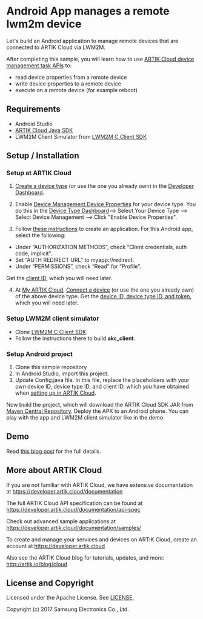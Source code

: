 # Android App manages a remote lwm2m device

Let's build an Android application to manage remote devices that are connected to ARTIK Cloud via LWM2M.

After completing this sample, you will learn how to use [ARTIK Cloud device management task APIs](https://developer.artik.cloud/documentation/device-management/device-management-tasks.html) to:
- read device properties from a remote device 
- write device properties to a remote device
- execute on a remote device (for example reboot)

## Requirements
- Android Studio
- [ARTIK Cloud Java SDK](https://github.com/artikcloud/artikcloud-java)
- LWM2M Client Simulator from [LWM2M C Client SDK](https://github.com/artikcloud/artikcloud-lwm2m-c)

## Setup / Installation

### Setup at ARTIK Cloud

 1. [Create a device type](https://developer.artik.cloud/documentation/tools/web-tools.html#creating-a-device-type) (or use the one you already own) in the [Developer Dashboard](https://developer.artik.cloud/).   

 2. Enable [Device Management Device Properties](https://developer.artik.cloud/documentation/device-management/manage-devices-using-lwm2m.html#enable-device-properties) for your device type. You do this in the [Device Type Dashboard](https://developer.artik.cloud/dashboard/devicetypes)—> Select Your Device Type —> Select Device Management —> Click "Enable Device Properties".

 3. Follow [these instructions](https://developer.artik.cloud/documentation/tools/web-tools.html#creating-an-application) to create an application. For this Android app, select the following:
  - Under “AUTHORIZATION METHODS”, check “Client credentials, auth code, implicit”.
  - Set “AUTH REDIRECT URL” to myapp://redirect.
  - Under “PERMISSIONS”, check “Read” for “Profile”.
 
 Get the [client ID](https://developer.artik.cloud/documentation/tools/web-tools.html#how-to-find-your-application-id), which you will need later.

 4. At [My ARTIK Cloud](https://my.artik.cloud/), [Connect a device](https://developer.artik.cloud/documentation/tools/web-tools.html#connecting-a-device) (or use the one you already own) of the above device type. Get the [device ID, device type ID, and token](https://developer.artik.cloud/documentation/tools/web-tools.html#managing-a-device-token), which you will need later.

### Setup LWM2M client simulator

- Clone [LWM2M C Client SDK](https://github.com/artikcloud/artikcloud-lwm2m-c).
- Follow the instructions there to build **akc_client**. 

### Setup Android project

 1. Clone this sample repository
 2. In Android Studio, import this project. 
 3. Update Config.java file. In this file, replace the placeholders with your own device ID, device type ID, and client ID, which you have obtained when [setting up in ARTIK Cloud](#setup-at-artik-cloud).

Now build the project, which will download the ARTIK Cloud SDK JAR from [Maven Central Repository](http://search.maven.org/). Deploy the APK to an Android phone. You can play with the app and LWM2M client simulator like in the demo. 

## Demo

Read [this blog post](https://www.artik.io/blog/2017/04/managing-factory-devices-artik-cloud/) for the full details.

## More about ARTIK Cloud

If you are not familiar with ARTIK Cloud, we have extensive documentation at https://developer.artik.cloud/documentation

The full ARTIK Cloud API specification can be found at https://developer.artik.cloud/documentation/api-spec

Check out advanced sample applications at https://developer.artik.cloud/documentation/samples/

To create and manage your services and devices on ARTIK Cloud, create an account at https://developer.artik.cloud

Also see the ARTIK Cloud blog for tutorials, updates, and more: http://artik.io/blog/cloud

## License and Copyright

Licensed under the Apache License. See [LICENSE](LICENSE).

Copyright (c) 2017 Samsung Electronics Co., Ltd.
